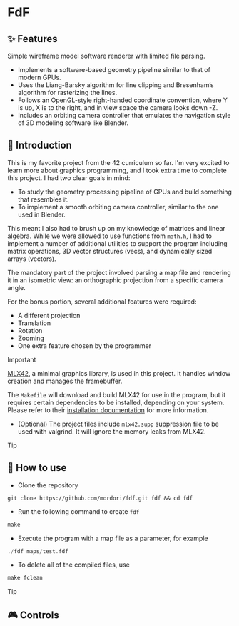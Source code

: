 # FdF
## ✨ Features
Simple wireframe model software renderer with limited file parsing.
- Implements a software-based geometry pipeline similar to that of modern GPUs.
- Uses the Liang-Barsky algorithm for line clipping and Bresenham’s algorithm for rasterizing the lines.
- Follows an OpenGL-style right-handed coordinate convention, where Y is up, X is to the right, and in view space the camera looks down -Z.
- Includes an orbiting camera controller that emulates the navigation style of 3D modeling software like Blender.

## 📖 Introduction

This is my favorite project from the 42 curriculum so far. I'm very excited to learn more about graphics programming, and I took extra time to complete this project. I had two clear goals in mind:

- To study the geometry processing pipeline of GPUs and build something that resembles it.
- To implement a smooth orbiting camera controller, similar to the one used in Blender.

This meant I also had to brush up on my knowledge of matrices and linear algebra. While we were allowed to use functions from `math.h`, I had to implement a number of additional utilities to support the program including matrix operations, 3D vector structures (vecs), and dynamically sized arrays (vectors).

The mandatory part of the project involved parsing a map file and rendering it in an isometric view: an orthographic projection from a specific camera angle.

For the bonus portion, several additional features were required:
- A different projection
- Translation
- Rotation
- Zooming
- One extra feature chosen by the programmer

> [!IMPORTANT]
> [MLX42](https://github.com/codam-coding-college/MLX42), a minimal graphics library, is used in this project. It handles window creation and manages the framebuffer.
> 
> The `Makefile` will download and build MLX42 for use in the program, but it requires certain dependencies to be installed, depending on your system. Please refer to their [installation documentation](https://github.com/codam-coding-college/MLX42?tab=readme-ov-file#for-linux) for more information.
>
> - (Optional) The project files include `mlx42.supp` suppression file to be used with valgrind. It will ignore the memory leaks from MLX42.

> [!TIP]
> ## 🚀 How to use
- Clone the repository
``` git
git clone https://github.com/mordori/fdf.git fdf && cd fdf
```
- Run the following command to create `fdf`
``` Makefile
make
```
- Execute the program with a map file as a parameter, for example
``` C
./fdf maps/test.fdf
```
- To delete all of the compiled files, use
``` Makefile
make fclean
```

> [!TIP]
> ## 🎮 Controls
